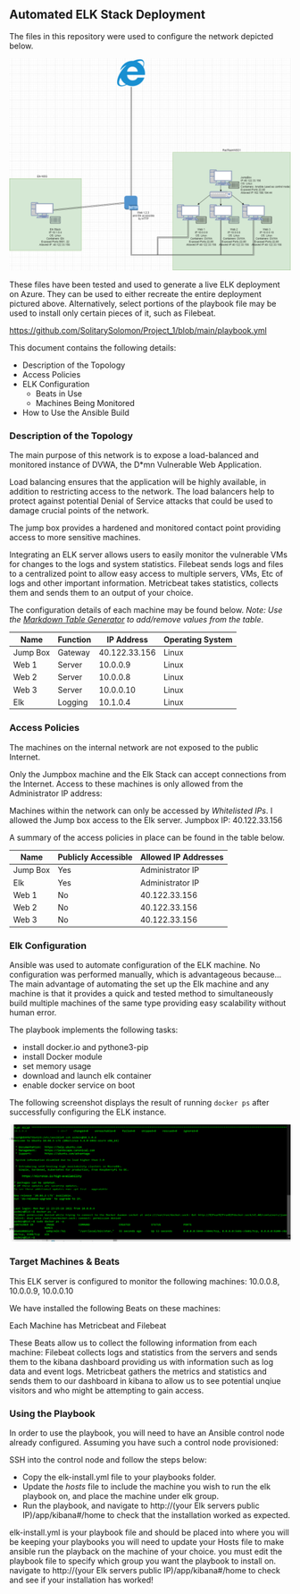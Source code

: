 ## Automated ELK Stack Deployment

The files in this repository were used to configure the network depicted below.

![TODO: Update the path with the name of your screenshot of docker ps output](https://github.com/SolitarySolomon/Project_1/blob/main/Network%20Diagram.png)

These files have been tested and used to generate a live ELK deployment on Azure. They can be used to either recreate the entire deployment pictured above. Alternatively, select portions of the playbook file may be used to install only certain pieces of it, such as Filebeat.

 https://github.com/SolitarySolomon/Project_1/blob/main/playbook.yml

This document contains the following details:
- Description of the Topology
- Access Policies
- ELK Configuration
  - Beats in Use
  - Machines Being Monitored
- How to Use the Ansible Build


### Description of the Topology

The main purpose of this network is to expose a load-balanced and monitored instance of DVWA, the D*mn Vulnerable Web Application.

Load balancing ensures that the application will be highly available, in addition to restricting access to the network.
The load balancers help to protect against potential Denial of Service attacks that could be used to damage crucial points of the network.

The jump box provides a hardened and monitored contact point providing access to more sensitive machines.

Integrating an ELK server allows users to easily monitor the vulnerable VMs for changes to the logs and system statistics.
 Filebeat sends logs and files to a centralized point to allow easy access to multiple servers, VMs, Etc of logs and 
other important information.
 Metricbeat takes statistics, collects them and sends them to an output of your choice.

The configuration details of each machine may be found below.
_Note: Use the [Markdown Table Generator](http://www.tablesgenerator.com/markdown_tables) to add/remove values from the table_.

| Name     | Function | IP Address    | Operating System |
|----------|----------|---------------|------------------|
| Jump Box | Gateway  | 40.122.33.156 | Linux            |
| Web 1    | Server   | 10.0.0.9      | Linux            |
| Web 2    | Server   | 10.0.0.8      | Linux            |
| Web 3    | Server   | 10.0.0.10     | Linux            |
| Elk      | Logging  | 10.1.0.4      | Linux            |

### Access Policies

The machines on the internal network are not exposed to the public Internet. 

Only the Jumpbox machine and the Elk Stack can accept connections from the Internet. Access to these machines is only allowed from the Administrator IP address:


Machines within the network can only be accessed by _Whitelisted IPs_.
I allowed the Jump box access to the Elk server. Jumpbox IP: 40.122.33.156

A summary of the access policies in place can be found in the table below.

| Name     | Publicly Accessible | Allowed IP Addresses |
|----------|---------------------|----------------------|
| Jump Box | Yes                 | Administrator IP     |
| Elk      | Yes                 | Administrator IP     |
| Web 1    | No                  | 40.122.33.156        |
| Web 2    | No                  | 40.122.33.156        |
| Web 3    | No                  | 40.122.33.156        |

### Elk Configuration

Ansible was used to automate configuration of the ELK machine. No configuration was performed manually, which is advantageous because...
The main advantage of automating the set up the Elk machine and any machine is that it provides
a quick and tested method to simultaneously build multiple machines of the same type providing easy scalability without human error.

The playbook implements the following tasks:
- install docker.io and  pythone3-pip
- install Docker module
- set memory usage
- download and launch elk container
- enable docker service on boot

The following screenshot displays the result of running `docker ps` after successfully configuring the ELK instance.

![TODO: Update the path with the name of your screenshot of docker ps output](https://github.com/SolitarySolomon/Project_1/blob/main/ScreenELK.PNG)

### Target Machines & Beats
This ELK server is configured to monitor the following machines:
10.0.0.8, 10.0.0.9, 10.0.0.10

We have installed the following Beats on these machines:

Each Machine has Metricbeat and Filebeat

These Beats allow us to collect the following information from each machine:
Filebeat collects logs and statistics from the servers and sends them to the kibana dashboard providing us with information such as log data and event logs.
Metricbeat gathers the metrics and statistics and sends them to our dashboard in kibana to allow us to see potential unqiue visitors and who might be attempting to gain access.
### Using the Playbook
In order to use the playbook, you will need to have an Ansible control node already configured. Assuming you have such a control node provisioned: 

SSH into the control node and follow the steps below:
- Copy the elk-install.yml file to your playbooks folder.
- Update the _hosts_ file to include the machine you wish to run the elk playbook on, and place the machine under elk group.
- Run the playbook, and navigate to http://(your Elk servers public IP)/app/kibana#/home to check that the installation worked as expected.

 elk-install.yml is your playbook file and should be placed into where you will be keeping your playbooks
 you will need to update your Hosts file to make ansible run the playback on the machine of your choice. 
you must edit the playbook file to specify which group you want the playbook to install on.
navigate to http://(your Elk servers public IP)/app/kibana#/home to check and see if your installation has worked!
